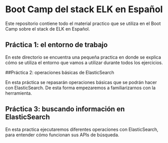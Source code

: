 # Boot Camp del stack ELK en Español
Este repositorio contiene todo el material practico que se utiliza en el Boot Camp sobre el stack de ELK en Español.

## Práctica 1: el entorno de trabajo

En este directorio se encuentra una pequeña practica en donde se explica cómo se utiliza el entorno que vamos a utilizar durante todos los ejercicios.

##Práctica 2: operaciones básicas de ElasticSearch

En esta práctica se repasarán operaciones básicas que se podrán hacer con ElasticSearch. De esta forma empezaremos a familiarizarnos con la herramienta.

## Práctica 3: buscando información en ElasticSearch

En esta practica ejecutaremos diferentes operaciones con ElasticSearch, para entender cómo funcionan sus APIs de búsqueda.



